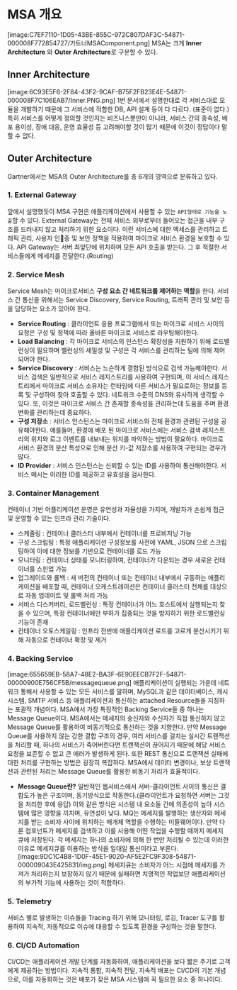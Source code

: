 # MSA 개요

[image:C7EF7110-1D05-43BE-855C-972C807DAF3C-54871-000008F772854727/가트너MSAComponent.png]
MSA는 크게 **Inner Architecture** 와 **Outer Architecture**로 구분할 수 있다.

## Inner Architecture

[image:6C93E5F6-2F84-43F2-9CAF-B75F2FB23E4E-54871-000008F7C106EAB7/Inner.PNG.png]
1번 문서에서 설명한대로 각 서비스대로 모듈을 개발하기 때문에 그 서비스에 적합한 DB, API 설계 등이 다 다르다. (표준이 없다.)
특히 서비스를 어떻게 정의할 것인지는 비즈니스뿐만이 아니라, 서비스 간의 종속성, 배포 용이성, 장애 대응, 운영 효율성 등 고려해야할 것이 많기 때문에 이것이 정답이다 말할 수 없다.

## Outer Architecture

Gartner에서는 MSA의 Outer Architecture를 총 6개의 영역으로 분류하고 있다.

### 1. External Gateway

앞에서 설명했듯이 MSA 구현은 애플리케이션에서 사용할 수 있는 `API형태로 기능을 노출`할 수 있다. External Gateway는 전체 서비스 외부로부터 들어오는 접근을 내부 구조를 드러내지 않고 처리하기 위한 요소이다. 이런 서비스에 대한 엑세스를 관리하고 트래픽 관리, 사용자 인증 및 보안 정책을 적용하여 마이크로 서비스 환경을 보호할 수 있다.
API Gateway는 서버 최앞단에 위치하며 모든 API 호출을 받는다. 그 후 적절한 서비스들에게 메세지를 전달한다.(Routing)

### 2. Service Mesh

Service Mesh는 마이크로서비스 **구성 요소 간 네트워크를 제어하는 역할**을 한다. 서비스 간 통신을 위해서는 Service Discovery, Service Routing, 트래픽 관리 및 보안 등을 담당하는 요소가 있어야 한다.

- **Service Routing** : 클라이언트 응용 프로그램에서 또는 마이크로 서비스 사이의 요청은 구성 및 정책에 따라 올바른 마이크로 서비스로 라우팅해야한다.
- **Load Balancing** : 각 마이크로 서비스의 인스턴스 확장성을 지원하기 위해 로드밸런싱이 필요하며 밸런싱의 세밀성 및 구성은 각 서비스를 관리하는 팀에 의해 제어되어야 한다.
- **Service Discovery** : 서비스는 느슨하게 결합된 방식으로 검색 가능해야한다. 서비스 검색은 일반적으로 서비스 레지스트리를 사용하여 구현되며, 이 서비스 레지스트리에서 마이크로 서비스 소유자는 런타임에 다른 서비스가 필요로하는 정보를 등록 및 구성하여 찾아 호출할 수 있다. 네트워크 수준의 DNS와 유사하게 생각할 수 있다. 또, 이것은 마이크로 서비스 간 존재할 종속성을 관리하는데 도움을 주며 환경 변화를 관리하는데 중요하다.
- **구성 저장소** : 서비스 인스턴스는 마이크로 서비스와 전체 환경과 관련된 구성을 공유해야한다. 예를들어, 환경에 배포 된 마이크로 서비스에는 서비스 검색 레지스트리의 위치와 로그 이벤트를 내보내는 위치를 파악하는 방법이 필요하다. 마이크로 서비스 환경의 분산 특성으로 인해 분산 키-값 저장소를 사용하여 구현되는 경우가 많다.
- **ID Provider** : 서비스 인스턴스는 신뢰할 수 있는 ID를 사용하여 통신해야한다. 서비스 메시는 이러한 ID를 제공하고 유효성을 검사한다.

### 3. Container Management

컨테이너 기반 어플리케이션 운영은 유연성과 자율성을 가지며, 개발자가 손쉽게 접근 및 운영할 수 있는 인프라 관리 기술이다.

- 스케줄링 : 컨테이너 클러스터 내부에서 컨테이너를 프로비저닝 가능
- 구성 스크립팅 : 특정 애플리케이션 구성정보를 사전에 YAML, JSON 으로 스크립팅하여 이에 대한 정보를 기반으로 컨테이너를 로드 가능
- 모니터링 : 컨테이너 상태를 모니터링하여, 컨테이너가 다운되는 경우 새로운 컨테이너를 스핀업 가능
- 업그레이드와 롤백 : 새 버전의 컨테이너 또는 컨테이너 내부에서 구동하는 애플리케이션을 배포할 때, 컨테이너 오케스트레이션은 컨테이너 클러스터 전체를 대상으로 자동 업데이트 및 롤백 처리 가능
- 서비스 디스커버리, 로드밸런싱 : 특정 컨테이너가 어느 호스트에서 실행되는지 찾을 수 있으며, 특정 컨테이너에만 부하가 집중되는 것을 방지하기 위한 로드밸런싱 기능이 존재
- 컨테이너 오토스케일링 : 인프라 전반에 애플리케이션 로드를 고르게 분산시키기 위해 자동으로 컨테이너 확장 및 제거

### 4. Backing Service

[image:655659EB-58A7-48E2-BA3F-6E90EECB7F2F-54871-00000900E756CF5B/messagequeue.png]
애플리케이션이 실행되는 가운데 네트워크 통해서 사용할 수 있는 모든 서비스를 말하며, MySQL과 같은 데이터베이스, 캐시 시스템, SMTP 서비스 등 애플리케이션과 통신하는 attached Resource들을 지칭하는 포괄적 개념이다.
MSA에서 가장 특징적인 Backing Service들 중 하나는 Message Queue이다. MSA에서는 메세지의 송신자와 수신자가 직접 통신하지 않고 Message Queue를 활용하여 비동기적으로 통신하는 것을 지향한다.
만약 Message Queue를 사용하지 않는 강한 결합 구조의 경우, 여러 서비스를 걸치는 실시간 트랜잭션을 처리할 때, 하나의 서비스가 죽어버린다면 트랜잭션이 끊어지기 때문에 해당 서비스 요청을 보존할 수 없고 큰 에러가 발생하게 된다. 또한 REST 통신으로 트랜잭션 실패에 대한 처리를 구현하는 방법은 굉장히 복잡하다.
MSA에서 데이터 변경이나, 보상 트랜잭션과 관련된 처리는 Message Queue를 활용한 비동기 처리가 효율적이다.

- **Message Queue란?**
  일반적인 웹서비스에서 서버-클라이언트 사이의 통신은 결합도가 높은 구조이며, 동기방식으로 작동한다.(클라이언트가 요청하면 서버는 그것을 처리한 후에 응답) 이와 같은 방식은 시스템 내 요소들 간에 의존성이 높아 시스템에 많은 영향을 끼치며, 유연성이 낮다.
  MQ는 메세지를 발행하는 생산자와 메세지를 받는 소비자 사이에 위치하는 매개체 역할을 수행하는 미들웨어이다.
  만약 다른 컴포넌트가 메세지를 검색하고 이를 사용해 어떤 작업을 수행할 때까지 메세지 큐에 저장된다. 각 메세지는 하나의 소비자에 의해 한 번만 처리될 수 있는데 이러한 이유로 메세지큐를 이용하는 방식을 일대일 통신이라고 부른다.
  [image:9DC1C4B8-1D0F-45E1-9020-AF5E2FC9F308-54871-000009043E425831/img.png]
  메세지큐는 소비자가 어느 시점에 메세지를 가져가 처리하는지 보장하지 않기 때문에 실패하면 치명적인 작업보단 애플리케이션의 부가적 기능에 사용하는 것이 적합하다.

### 5. Telemetry

서비스 별로 발생하는 이슈들을 Tracing 하기 위해 모니터링, 로깅, Tracer 도구를 활용하여 지속적, 자동적으로 이슈에 대응할 수 있도록 환경을 구성하는 것을 말한다.

### 6. CI/CD Automation

CI/CD는 애플리케이션 개발 단계를 자동화하여, 애플리케이션을 보다 짧은 주기로 고객에게 제공하는 방법이다.
지속적 통합, 지속적 전달, 지속적 배포는 CI/CD의 기본 개념으로, 이를 자동화하는 것은 배포가 잦은 MSA 시스템에 꼭 필요한 요소 중 하나이다.

